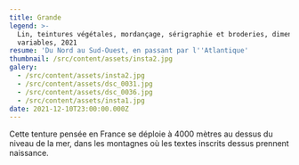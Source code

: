 ```yaml
---
title: Grande
legend: >-
  Lin, teintures végétales, mordançage, sérigraphie et broderies, dimensions
  variables, 2021
resume: 'Du Nord au Sud-Ouest, en passant par l''Atlantique'
thumbnail: /src/content/assets/insta2.jpg
galery:
  - /src/content/assets/insta2.jpg
  - /src/content/assets/dsc_0031.jpg
  - /src/content/assets/dsc_0036.jpg
  - /src/content/assets/insta1.jpg
date: 2021-12-10T23:00:00.000Z
---
```


Cette tenture pensée en France se déploie à 4000 mètres au dessus du niveau de la mer, dans les montagnes où les textes inscrits dessus prennent naissance.
